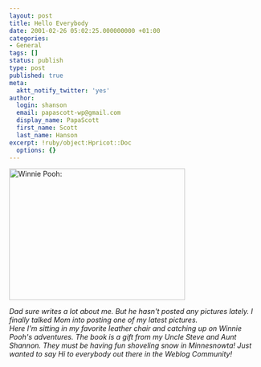 ```yaml
---
layout: post
title: Hello Everybody
date: 2001-02-26 05:02:25.000000000 +01:00
categories:
- General
tags: []
status: publish
type: post
published: true
meta:
  aktt_notify_twitter: 'yes'
author:
  login: shanson
  email: papascott-wp@gmail.com
  display_name: PapaScott
  first_name: Scott
  last_name: Hanson
excerpt: !ruby/object:Hpricot::Doc
  options: {}
---
```

<p><img src="https://www.papascott.de/wordpress/wp-content/uploads/2001/02/WinniePooh.jpg" height="262" width="350" border="0" alt="Winnie Pooh: " /></p>
<p><i>Dad sure writes a lot about me. But he hasn't posted any pictures lately. I finally talked Mom into posting one of my latest pictures.<br />
Here I'm sitting in my favorite leather chair and catching up on Winnie Pooh's adventures. The book is a gift from my Uncle Steve and Aunt Shannon. They must be having fun shoveling snow in Minnesnowta! Just wanted to say Hi to everybody out there in the Weblog Community!</i></p>

